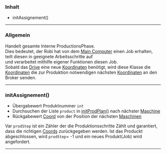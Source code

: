 ### Inhalt ###
- initAssignement()



----------
### Allgemein ###

Handelt gesamte Interne ProductionsPhase.  
Dies bedeutet, der Robi hat von dem [Main Computer](ProductControllMain) einen Job erhalten, teilt diesen in geeignete Arbeitsschritte auf  
und verarbeitet mithilfe eigener Funktionen diesen Job.  
Sobald das [Drive](Drive) eine neue [Koordinaten](Coord) benötigt, wird diese Klasse die [Koordinaten](Coord) die zur Produktion notwendigen nächsten [Koordinaten](Coord) an den Broker senden.

----------

### initAssignement() ###

- Übergabewert Produktnummer `int`
- Durchsuchen der Liste `product` in [initProdPlan()](ProductAssembly) nach nächster [Maschine](Machine)
- Rückgabewert [Coord](Coord) von der Position der nächsten [Maschinen](Machine) 

Var `prodStep` ist ein Zähler der die Produktionsschritte Zählt und garantiert, dass die richtigen [Coords](Coord) zurückgegeben werden.
Ist das Produckt abgeschlossen, wird `prodStep`= -1  und ein neues Produkt(Job) wird angefordert. 

----------
